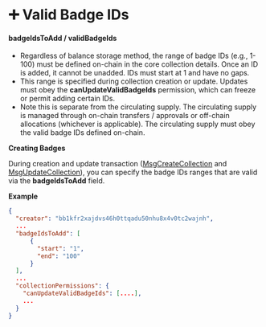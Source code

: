# ➕ Valid Badge IDs

#### badgeIdsToAdd / validBadgeIds

* Regardless of balance storage method, the range of badge IDs (e.g., 1-100) must be defined on-chain in the core collection details. Once an ID is added, it cannot be unadded.  IDs must start at 1 and have no gaps.
* This range is specified during collection creation or update. Updates must obey the **canUpdateValidBadgeIds** permission, which can freeze or permit adding certain IDs.
* Note this is separate from the circulating supply. The circulating supply is managed through on-chain transfers / approvals or off-chain allocations (whichever is applicable). The circulating supply must obey the valid badge IDs defined on-chain.

**Creating Badges**

During creation and update transaction ([MsgCreateCollection](../../cosmos-sdk-msgs/x-badges/msgcreatecollection.md) and [MsgUpdateCollection](../../cosmos-sdk-msgs/x-badges/msgupdatecollection.md)), you can specify the badge IDs ranges that are valid via the **badgeIdsToAdd** field.

**Example**

```json
{
  "creator": "bb1kfr2xajdvs46h0ttqadu50nhu8x4v0tc2wajnh",
  ...
  "badgeIdsToAdd": [
      {
        "start": "1",
        "end": "100"
      }
  ],
  ...
  "collectionPermissions": {
    "canUpdateValidBadgeIds": [....],
    ...
  }
}
```
